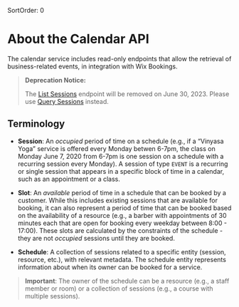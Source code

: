 SortOrder: 0
# About the Calendar API

The calendar service includes read-only endpoints that allow the retrieval of business-related events, in integration with Wix Bookings.


<blockquote class='warning'>

__Deprecation Notice:__

The [List Sessions](#list-sessions) endpoint will be removed on June 30, 2023. Please use [Query Sessions](#query-sessions) instead.

</blockquote>

## Terminology

*   **Session**: An *occupied* period of time on a schedule (e.g., if a “Vinyasa Yoga” service is offered every Monday betwen 6-7pm, the class on Monday June 7, 2020 from 6-7pm is one session on a schedule with a recurring session every Monday). A session of type `EVENT` is a recurring or single session that appears in a specific block of time in a calendar, such as an appointment or a class.

*   **Slot**: An *available* period of time in a schedule that can be booked by a customer. While this includes existing sessions that are available for booking, it can also represent a period of time that can be booked based on the availability of a resource (e.g., a barber with appointments of 30 minutes each that are open for booking every weekday between 8:00 - 17:00). These slots are calculated by the constraints of the schedule - they are not *occupied* sessions until they are booked.

*   **Schedule**: A collection of sessions related to a specific entity (session, resource, etc.), with relevant metadata. The schedule entity represents information about when its owner can be booked for a service.

>**Important**: The owner of the schedule can be a resource (e.g., a staff member or room) or a collection of sessions (e.g., a course with multiple sessions).
